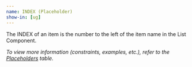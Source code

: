 ```yaml
---
name: INDEX (Placeholder)
show-in: [ug]
---
```

<!-- Make sure this is kept the same as the table cell entry. -->
The INDEX of an item is the number to the left of the item name in the List Component.

_To view more information (constraints, examples, etc.), refer to the [Placeholders](#placeholders) table._
